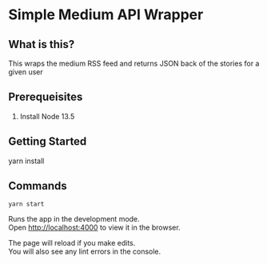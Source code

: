 # Simple Medium API Wrapper

## What is this?

This wraps the medium RSS feed and returns JSON back of the stories for a given user

## Prerequeisites

  1. Install Node 13.5

## Getting Started

  yarn install

## Commands

`yarn start`

Runs the app in the development mode.<br>
Open [http://localhost:4000](http://localhost:4000) to view it in the browser.

The page will reload if you make edits.<br>
You will also see any lint errors in the console.

